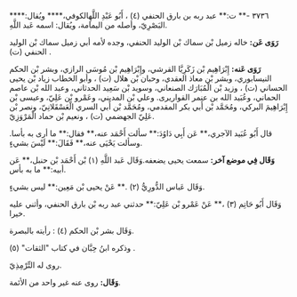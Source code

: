 ٣٧٣٦ -** ت:** عبد ربه بن بارق الحنفي (٤) ، أَبُو عَبْدِ اللَّهِالكوفي،**** ويُقال:**** البَصْرِيّ، وأصله من اليمامة، ويُقال: اسمه عَبد اللَّهِ.

**رَوَى عَن:** خاله زميل بْن سماك بْن الوليد الحنفي، وجده لأمه أبي زميل سماك بْن الوليد الحنفي (ت) .

**رَوَى عَنه:** إِبْرَاهِيم بْن زَكَرِيَّا القرشي، وإِبْرَاهِيم بْن مُوسَى الرازي، وبشر بْن الحكم النيسابوري، وبشر بْن معاذ العقدي، وحبان بْن هلال (ت) ، وأبو الخطاب زياد بْن يحيى الحساني (ت) ، وزيد بْن الْمُبَارَك الصنعاني، وسويد بْن سَعِيد الحدثاني، وعبد الله بْن عاصم الحماني، وعُبَيد الله بن عنمر القواريرى. وعلي بْن المديني، وعَمْرو بْن عَلِيّ، وعيسى بْن إِبْرَاهِيمَ البركي، ومُحَمَّد بْن أَبي بكر المقدمي، ومُحَمَّد بْن أَبي السري الْعَسْقَلانِيّ، ونصر بْن عَلِيّ الجهضمي (ت) ، ونعيم بْن حماد الْمَرْوَزِيّ.

قال أَبُو عُبَيد الآجري،** عَن أَبِي دَاوُدَ:** سألت أَحْمَد عنه،** فقال:** ما أرى به بأسا. وسألت يَحْيَى عنه،** فَقَالَ:** لَيْسَ بشيءٍ.

**وَقَال فِي موضع آخر:** سمعت يحيى يضعفه.وَقَال عَبد اللَّهِ (١) بْن أَحْمَد بْن حنبل،** عَن أبيه:** ما به بأس.

وَقَال عَباس الدُّورِيُّ (٢) .** عَنْ يحيى بْن مَعِين:** ليس بشيءٍ.

وَقَال أَبُو حَاتِم (٣) ،** عَنْ عَمْرو بْن عَلِيّ:** حدثني عبد ربه بْن بارق الحنفي، وأثني عليه خيرا.

وَقَال بشر بْن الحكم (٤) : رأيته بالبصرة.

وذكره ابنُ حِبَّان في كتاب "الثقات" (٥) .

روى له التِّرْمِذِيّ.

**وَقَال:** روى عنه غير واحد من الأئمة.